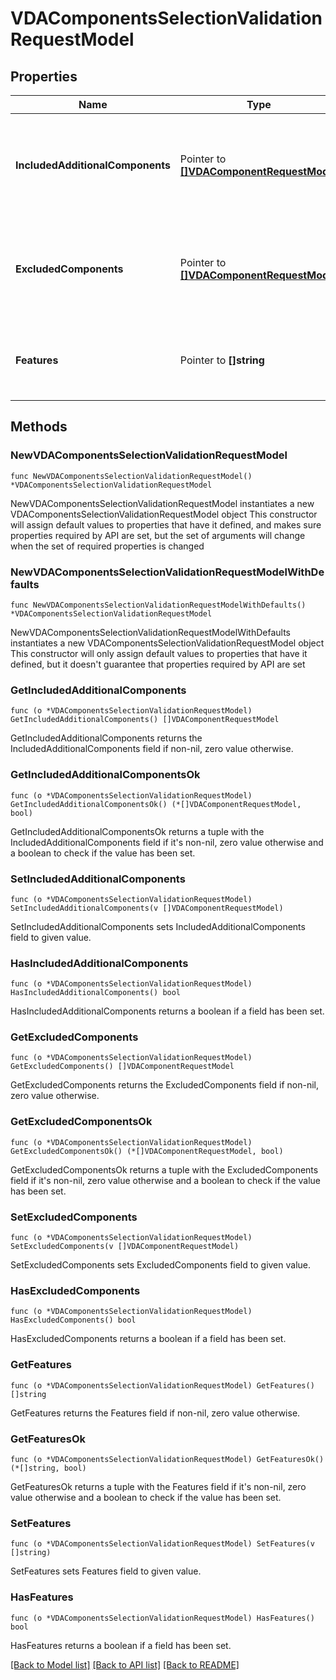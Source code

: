 # VDAComponentsSelectionValidationRequestModel

## Properties

Name | Type | Description | Notes
------------ | ------------- | ------------- | -------------
**IncludedAdditionalComponents** | Pointer to [**[]VDAComponentRequestModel**](VDAComponentRequestModel.md) | New Components that are to be included/added in this catalog level VDA Upgrade schedule. | [optional] 
**ExcludedComponents** | Pointer to [**[]VDAComponentRequestModel**](VDAComponentRequestModel.md) | Installed Components that are to be excluded/omitted in this catalog level VDA Upgrade schedule. | [optional] 
**Features** | Pointer to **[]string** | Features that needs to enabled on this catalog level VDA Upgrade schedule. | [optional] 

## Methods

### NewVDAComponentsSelectionValidationRequestModel

`func NewVDAComponentsSelectionValidationRequestModel() *VDAComponentsSelectionValidationRequestModel`

NewVDAComponentsSelectionValidationRequestModel instantiates a new VDAComponentsSelectionValidationRequestModel object
This constructor will assign default values to properties that have it defined,
and makes sure properties required by API are set, but the set of arguments
will change when the set of required properties is changed

### NewVDAComponentsSelectionValidationRequestModelWithDefaults

`func NewVDAComponentsSelectionValidationRequestModelWithDefaults() *VDAComponentsSelectionValidationRequestModel`

NewVDAComponentsSelectionValidationRequestModelWithDefaults instantiates a new VDAComponentsSelectionValidationRequestModel object
This constructor will only assign default values to properties that have it defined,
but it doesn't guarantee that properties required by API are set

### GetIncludedAdditionalComponents

`func (o *VDAComponentsSelectionValidationRequestModel) GetIncludedAdditionalComponents() []VDAComponentRequestModel`

GetIncludedAdditionalComponents returns the IncludedAdditionalComponents field if non-nil, zero value otherwise.

### GetIncludedAdditionalComponentsOk

`func (o *VDAComponentsSelectionValidationRequestModel) GetIncludedAdditionalComponentsOk() (*[]VDAComponentRequestModel, bool)`

GetIncludedAdditionalComponentsOk returns a tuple with the IncludedAdditionalComponents field if it's non-nil, zero value otherwise
and a boolean to check if the value has been set.

### SetIncludedAdditionalComponents

`func (o *VDAComponentsSelectionValidationRequestModel) SetIncludedAdditionalComponents(v []VDAComponentRequestModel)`

SetIncludedAdditionalComponents sets IncludedAdditionalComponents field to given value.

### HasIncludedAdditionalComponents

`func (o *VDAComponentsSelectionValidationRequestModel) HasIncludedAdditionalComponents() bool`

HasIncludedAdditionalComponents returns a boolean if a field has been set.

### GetExcludedComponents

`func (o *VDAComponentsSelectionValidationRequestModel) GetExcludedComponents() []VDAComponentRequestModel`

GetExcludedComponents returns the ExcludedComponents field if non-nil, zero value otherwise.

### GetExcludedComponentsOk

`func (o *VDAComponentsSelectionValidationRequestModel) GetExcludedComponentsOk() (*[]VDAComponentRequestModel, bool)`

GetExcludedComponentsOk returns a tuple with the ExcludedComponents field if it's non-nil, zero value otherwise
and a boolean to check if the value has been set.

### SetExcludedComponents

`func (o *VDAComponentsSelectionValidationRequestModel) SetExcludedComponents(v []VDAComponentRequestModel)`

SetExcludedComponents sets ExcludedComponents field to given value.

### HasExcludedComponents

`func (o *VDAComponentsSelectionValidationRequestModel) HasExcludedComponents() bool`

HasExcludedComponents returns a boolean if a field has been set.

### GetFeatures

`func (o *VDAComponentsSelectionValidationRequestModel) GetFeatures() []string`

GetFeatures returns the Features field if non-nil, zero value otherwise.

### GetFeaturesOk

`func (o *VDAComponentsSelectionValidationRequestModel) GetFeaturesOk() (*[]string, bool)`

GetFeaturesOk returns a tuple with the Features field if it's non-nil, zero value otherwise
and a boolean to check if the value has been set.

### SetFeatures

`func (o *VDAComponentsSelectionValidationRequestModel) SetFeatures(v []string)`

SetFeatures sets Features field to given value.

### HasFeatures

`func (o *VDAComponentsSelectionValidationRequestModel) HasFeatures() bool`

HasFeatures returns a boolean if a field has been set.


[[Back to Model list]](../README.md#documentation-for-models) [[Back to API list]](../README.md#documentation-for-api-endpoints) [[Back to README]](../README.md)



